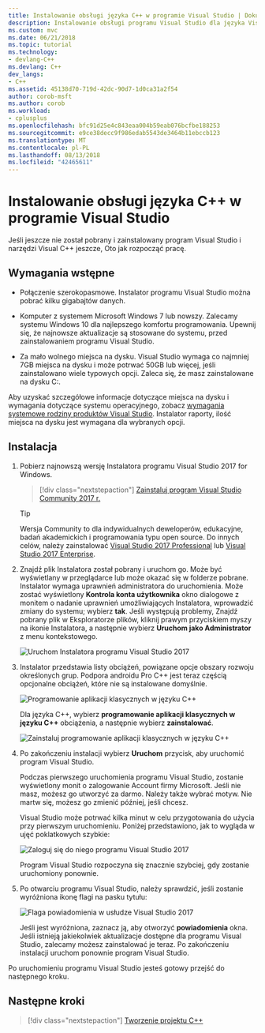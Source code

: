 ```yaml
---
title: Instalowanie obsługi języka C++ w programie Visual Studio | Dokumentacja firmy Microsoft
description: Instalowanie obsługi programu Visual Studio dla języka Visual C++
ms.custom: mvc
ms.date: 06/21/2018
ms.topic: tutorial
ms.technology:
- devlang-C++
ms.devlang: C++
dev_langs:
- C++
ms.assetid: 45138d70-719d-42dc-90d7-1d0ca31a2f54
author: corob-msft
ms.author: corob
ms.workload:
- cplusplus
ms.openlocfilehash: bfc91d25e4c843eaa004b59eab076bcfbe188253
ms.sourcegitcommit: e9ce38decc9f986edab5543de3464b11ebccb123
ms.translationtype: MT
ms.contentlocale: pl-PL
ms.lasthandoff: 08/13/2018
ms.locfileid: "42465611"
---
```

# <a name="install-c-support-in-visual-studio"></a>Instalowanie obsługi języka C++ w programie Visual Studio

Jeśli jeszcze nie został pobrany i zainstalowany program Visual Studio i narzędzi Visual C++ jeszcze, Oto jak rozpocząć pracę.

## <a name="prerequisites"></a>Wymagania wstępne

- Połączenie szerokopasmowe. Instalator programu Visual Studio można pobrać kilku gigabajtów danych.

- Komputer z systemem Microsoft Windows 7 lub nowszy. Zalecamy systemu Windows 10 dla najlepszego komfortu programowania. Upewnij się, że najnowsze aktualizacje są stosowane do systemu, przed zainstalowaniem programu Visual Studio.

- Za mało wolnego miejsca na dysku. Visual Studio wymaga co najmniej 7GB miejsca na dysku i może potrwać 50GB lub więcej, jeśli zainstalowano wiele typowych opcji. Zaleca się, że masz zainstalowane na dysku C:.

Aby uzyskać szczegółowe informacje dotyczące miejsca na dysku i wymagania dotyczące systemu operacyjnego, zobacz [wymagania systemowe rodziny produktów Visual Studio](/visualstudio/productinfo/vs2017-system-requirements-vs). Instalator raporty, ilość miejsca na dysku jest wymagana dla wybranych opcji.

## <a name="installation"></a>Instalacja

1. Pobierz najnowszą wersję Instalatora programu Visual Studio 2017 for Windows.

   > [!div class="nextstepaction"]
   > [Zainstaluj program Visual Studio Community 2017 r.](https://visualstudio.microsoft.com/downloads/?utm_medium=microsoft&utm_source=docs.microsoft.com&utm_campaign=button+cta&utm_content=download+vs2017)

   >[!Tip]
   > Wersja Community to dla indywidualnych deweloperów, edukacyjne, badań akademickich i programowania typu open source. Do innych celów, należy zainstalować [Visual Studio 2017 Professional](https://visualstudio.microsoft.com/downloads/?utm_medium=microsoft&utm_source=docs.microsoft.com&utm_campaign=button+cta&utm_content=download+vs2017) lub [Visual Studio 2017 Enterprise](https://visualstudio.microsoft.com/downloads/?utm_medium=microsoft&utm_source=docs.microsoft.com&utm_campaign=button+cta&utm_content=download+vs2017).

1. Znajdź plik Instalatora został pobrany i uruchom go. Może być wyświetlany w przeglądarce lub może okazać się w folderze pobrane. Instalator wymaga uprawnień administratora do uruchomienia. Może zostać wyświetlony **Kontrola konta użytkownika** okno dialogowe z monitem o nadanie uprawnień umożliwiających Instalatora, wprowadzić zmiany do systemu; wybierz **tak**. Jeśli występują problemy, Znajdź pobrany plik w Eksploratorze plików, kliknij prawym przyciskiem myszy na ikonie Instalatora, a następnie wybierz **Uruchom jako Administrator** z menu kontekstowego.

   ![Uruchom Instalatora programu Visual Studio 2017](../build/media/vscpp-concierge-run-installer.gif "uruchom Instalatora programu Visual Studio")

1. Instalator przedstawia listy obciążeń, powiązane opcje obszary rozwoju określonych grup. Podpora androidu Pro C++ jest teraz częścią opcjonalne obciążeń, które nie są instalowane domyślnie.

   ![Programowanie aplikacji klasycznych w języku C++](../build/media/desktop-development-with-cpp.png "programowanie aplikacji klasycznych w języku C++")

    Dla języka C++, wybierz **programowanie aplikacji klasycznych w języku C++** obciążenia, a następnie wybierz **zainstalować**.

   ![Zainstaluj programowanie aplikacji klasycznych w języku C++](../build/media/vscpp-concierge-choose-workload.gif "zainstalować programowanie aplikacji klasycznych w języku C++")

1. Po zakończeniu instalacji wybierz **Uruchom** przycisk, aby uruchomić program Visual Studio.

   Podczas pierwszego uruchomienia programu Visual Studio, zostanie wyświetlony monit o zalogowanie Account firmy Microsoft. Jeśli nie masz, możesz go utworzyć za darmo. Należy także wybrać motyw. Nie martw się, możesz go zmienić później, jeśli chcesz. 

   Visual Studio może potrwać kilka minut w celu przygotowania do użycia przy pierwszym uruchomieniu. Poniżej przedstawiono, jak to wygląda w ujęć poklatkowych szybkie:

   ![Zaloguj się do niego programu Visual Studio 2017](../build/media/vscpp-quickstart-first-run.gif "Zaloguj się do niego programu Visual Studio 2017")

   Program Visual Studio rozpoczyna się znacznie szybciej, gdy zostanie uruchomiony ponownie.

1. Po otwarciu programu Visual Studio, należy sprawdzić, jeśli zostanie wyróżniona ikonę flagi na pasku tytułu:

   ![Flaga powiadomienia w usłudze Visual Studio 2017](../build/media/vscpp-first-start-page-flag.png "flagę powiadomienia programu Visual Studio 2017")

   Jeśli jest wyróżniona, zaznacz ją, aby otworzyć **powiadomienia** okna. Jeśli istnieją jakiekolwiek aktualizacje dostępne dla programu Visual Studio, zalecamy możesz zainstalować je teraz. Po zakończeniu instalacji uruchom ponownie program Visual Studio.

Po uruchomieniu programu Visual Studio jesteś gotowy przejść do następnego kroku.

## <a name="next-steps"></a>Następne kroki

> [!div class="nextstepaction"]
> [Tworzenie projektu C++](vscpp-step-1-create.md)

<iframe src="" height="0" width="0" frameborder="0" name="frameTarget" />
